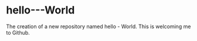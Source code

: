 # hello---World
The creation of a new repository named hello - World. This is welcoming me to Github.
